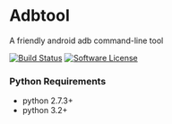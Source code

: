 # Adbtool
A friendly android adb command-line tool

[![Build Status](https://travis-ci.org/litefeel/adbtool.svg?branch=master)](https://travis-ci.org/litefeel/adbtool)
[![Software License](https://img.shields.io/github/license/mashape/apistatus.svg)](https://github.com/litefeel/adbtool/blob/master/LICENSE)


### Python Requirements
* python 2.7.3+
* python 3.2+
